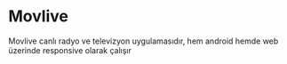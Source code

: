 # Movlive
 Movlive canlı radyo ve televizyon uygulamasıdır, hem android hemde web üzerinde responsive olarak çalışır
